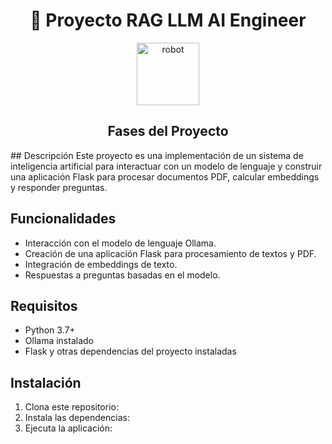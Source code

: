 <!DOCTYPE html>
<html lang="es">
<head>
  <meta charset="UTF-8">
  <meta name="viewport" content="width=device-width, initial-scale=1.0">

</head>
<body>
  <h1 align="center">🚀 Proyecto RAG LLM AI Engineer</h1>
  <p align="center">
    <img src="https://www.pngmart.com/files/23/Bot-PNG-Transparent.png" alt="robot" width="100">
  </p>
  
  <h2 align="center">Fases del Proyecto</h2>
## Descripción
Este proyecto es una implementación de un sistema de inteligencia artificial para interactuar con un modelo de lenguaje y construir una aplicación Flask para procesar documentos PDF, calcular embeddings y responder preguntas.

## Funcionalidades
- Interacción con el modelo de lenguaje Ollama.
- Creación de una aplicación Flask para procesamiento de textos y PDF.
- Integración de embeddings de texto.
- Respuestas a preguntas basadas en el modelo.
  
## Requisitos
- Python 3.7+
- Ollama instalado
- Flask y otras dependencias del proyecto instaladas

## Instalación
1. Clona este repositorio: 
2. Instala las dependencias: 
3. Ejecuta la aplicación: 

</body>
</html>
